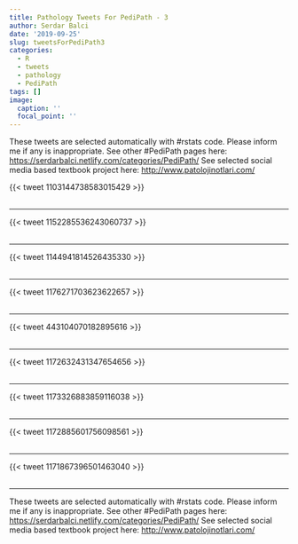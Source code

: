 ```yaml
---
title: Pathology Tweets For PediPath - 3
author: Serdar Balci
date: '2019-09-25'
slug: tweetsForPediPath3
categories:
  - R
  - tweets
  - pathology
  - PediPath
tags: []
image:
  caption: ''
  focal_point: ''
---
```



These tweets are selected automatically with #rstats code. Please inform me if any is inappropriate.
See other #PediPath pages here: https://serdarbalci.netlify.com/categories/PediPath/ 
See selected social media based textbook project here: http://www.patolojinotlari.com/

{{< tweet 1103144738583015429 >}}
<br>
<br>
<hr>
{{< tweet 1152285536243060737 >}}
<br>
<br>
<hr>
{{< tweet 1144941814526435330 >}}
<br>
<br>
<hr>
{{< tweet 1176271703623622657 >}}
<br>
<br>
<hr>
{{< tweet 443104070182895616 >}}
<br>
<br>
<hr>
{{< tweet 1172632431347654656 >}}
<br>
<br>
<hr>
{{< tweet 1173326883859116038 >}}
<br>
<br>
<hr>
{{< tweet 1172885601756098561 >}}
<br>
<br>
<hr>
{{< tweet 1171867396501463040 >}}
<br>
<br>
<hr>


These tweets are selected automatically with #rstats code. Please inform me if any is inappropriate.
See other #PediPath pages here: https://serdarbalci.netlify.com/categories/PediPath/ 
See selected social media based textbook project here: http://www.patolojinotlari.com/
